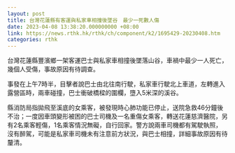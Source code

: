 ```yaml
---
layout: post
title: 台灣花蓮縣有客運與私家車相撞後墜谷　最少一死數人傷
date: 2023-04-08 13:38:20.000000000 +08:00
link: https://news.rthk.hk/rthk/ch/component/k2/1695429-20230408.htm
categories: rthk
---
```


台灣花蓮縣豐濱鄉一架客運巴士與私家車相撞後墜落山谷，車禍中最少一人死亡，幾個人受傷，事故原因有待調查。

事發在上午7時半，目擊者說巴士由北往南行駛，私家車行駛北上車道，左轉進入露營區時，兩車碰撞，巴士衝破橋樑的圍欄，墮入5米深的溪谷。

縣消防局指拋飛至溪底的女乘客，被發現時心肺功能已停止，送院急救46分鐘後不治；一度因車頭變形被困的巴士司機及一名重傷女乘客，轉送花蓮慈濟醫院，另有2名乘客輕傷，1名乘客情況無礙，自行回家。警方說兩車司機都有駕駛執照，沒有醉駕，可能是私家車司機未有注意前方狀況，與巴士相撞，詳細事故原因有待釐清。

